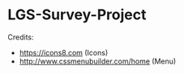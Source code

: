 # LGS-Survey-Project

Credits:

- https://icons8.com (Icons)
- http://www.cssmenubuilder.com/home (Menu)
